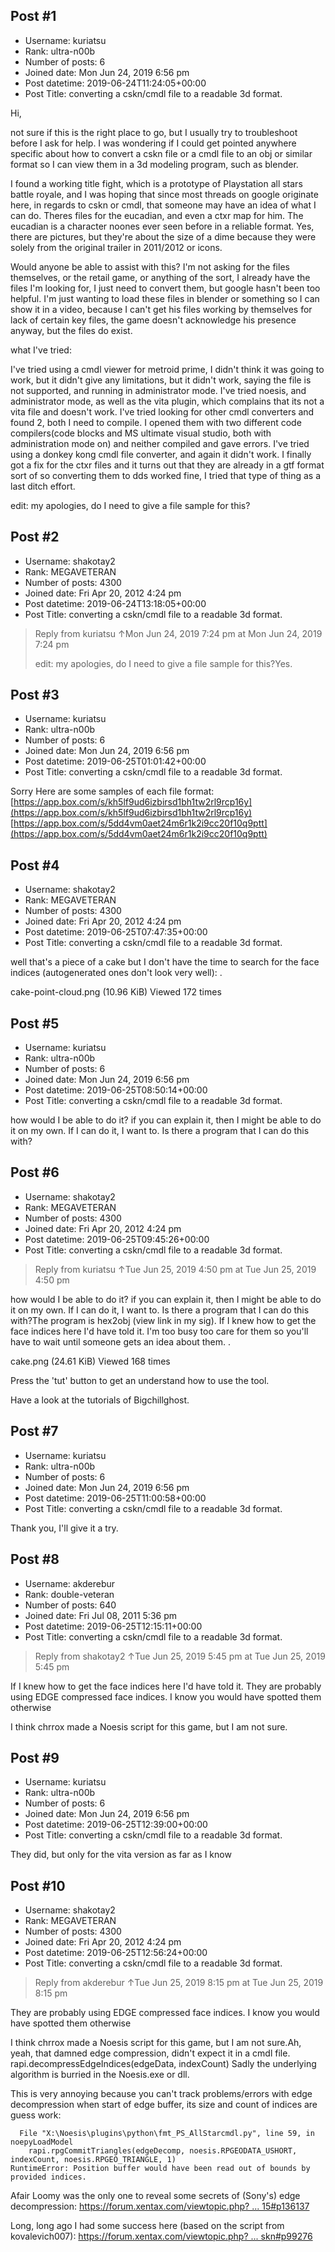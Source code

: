 ## Post #1
- Username: kuriatsu
- Rank: ultra-n00b
- Number of posts: 6
- Joined date: Mon Jun 24, 2019 6:56 pm
- Post datetime: 2019-06-24T11:24:05+00:00
- Post Title: converting a cskn/cmdl file to a readable 3d format.

Hi, 

not sure if this is the right place to go, but I usually try to troubleshoot before I ask for help.
I was wondering if I could get pointed anywhere specific about how to convert a cskn file or a cmdl file to an obj or similar format so I can view them in a 3d modeling program, such as blender.

I found a working title fight, which is a prototype of Playstation all stars battle royale, and I was hoping that since most threads on google originate here, in regards to cskn or cmdl, that someone may have an idea of what I can do.
Theres files for the eucadian, and even a ctxr map for him. The eucadian is a character noones ever seen before in a reliable format. Yes, there are pictures, but they're about the size of a dime because they were solely from the original trailer in 2011/2012 or icons.

Would anyone be able to assist with this? I'm not asking for the files themselves, or the retail game, or anything of the sort, I already have the files I'm looking for, I just need to convert them, but google hasn't been too helpful.
I'm just wanting to load these files in blender or something so I can show it in a video, because I can't get his files working by themselves for lack of certain key files, the game doesn't acknowledge his presence anyway, but the files do exist.

what I've tried:

I've tried using a cmdl viewer for metroid prime, I didn't think it was going to work, but it didn't give any limitations, but it didn't work, saying the file is not supported, and running in administrator mode.
I've tried noesis, and administrator mode, as well as the vita plugin, which complains that its not a vita file and doesn't work.
I've tried looking for other cmdl converters and found 2, both I need to compile. I opened them with two different code compilers(code blocks and MS ultimate visual studio, both with administration mode on) and neither compiled and gave errors.
I've tried using a donkey kong cmdl file converter, and again it didn't work.
I finally got a fix for the ctxr files and it turns out that they are already in a gtf format sort of so converting them to dds worked fine, I tried that type of thing as a last ditch effort.


edit: my apologies, do I need to give a file sample for this?
## Post #2
- Username: shakotay2
- Rank: MEGAVETERAN
- Number of posts: 4300
- Joined date: Fri Apr 20, 2012 4:24 pm
- Post datetime: 2019-06-24T13:18:05+00:00
- Post Title: converting a cskn/cmdl file to a readable 3d format.

> Reply from kuriatsu ↑Mon Jun 24, 2019 7:24 pm at Mon Jun 24, 2019 7:24 pm
>
> edit: my apologies, do I need to give a file sample for this?Yes.
## Post #3
- Username: kuriatsu
- Rank: ultra-n00b
- Number of posts: 6
- Joined date: Mon Jun 24, 2019 6:56 pm
- Post datetime: 2019-06-25T01:01:42+00:00
- Post Title: converting a cskn/cmdl file to a readable 3d format.

Sorry 
Here are some samples of each file format:
[https://app.box.com/s/kh5lf9ud6izbirsd1bh1tw2rl9rcp16y](https://app.box.com/s/kh5lf9ud6izbirsd1bh1tw2rl9rcp16y)
[https://app.box.com/s/5dd4vm0aet24m6r1k2i9cc20f10q9ptt](https://app.box.com/s/5dd4vm0aet24m6r1k2i9cc20f10q9ptt)
## Post #4
- Username: shakotay2
- Rank: MEGAVETERAN
- Number of posts: 4300
- Joined date: Fri Apr 20, 2012 4:24 pm
- Post datetime: 2019-06-25T07:47:35+00:00
- Post Title: converting a cskn/cmdl file to a readable 3d format.

well that's a piece of a cake but I don't have the time to search for the face indices (autogenerated ones don't look very well):
.



cake-point-cloud.png (10.96 KiB) Viewed 172 times
## Post #5
- Username: kuriatsu
- Rank: ultra-n00b
- Number of posts: 6
- Joined date: Mon Jun 24, 2019 6:56 pm
- Post datetime: 2019-06-25T08:50:14+00:00
- Post Title: converting a cskn/cmdl file to a readable 3d format.

how would I be able to do it? if you can explain it, then I might be able to do it on my own.
If I can do it, I want to. Is there a program that I can do this with?
## Post #6
- Username: shakotay2
- Rank: MEGAVETERAN
- Number of posts: 4300
- Joined date: Fri Apr 20, 2012 4:24 pm
- Post datetime: 2019-06-25T09:45:26+00:00
- Post Title: converting a cskn/cmdl file to a readable 3d format.

> Reply from kuriatsu ↑Tue Jun 25, 2019 4:50 pm at Tue Jun 25, 2019 4:50 pm
>
> 
how would I be able to do it? if you can explain it, then I might be able to do it on my own.
If I can do it, I want to. Is there a program that I can do this with?The program is hex2obj (view link in my sig). If I knew how to get the face indices here I'd have told it.
I'm too busy too care for them so you'll have to wait until someone gets an idea about them.
.



cake.png (24.61 KiB) Viewed 168 times


Press the 'tut' button to get an understand how to use the tool.

Have a look at the tutorials of Bigchillghost.
## Post #7
- Username: kuriatsu
- Rank: ultra-n00b
- Number of posts: 6
- Joined date: Mon Jun 24, 2019 6:56 pm
- Post datetime: 2019-06-25T11:00:58+00:00
- Post Title: converting a cskn/cmdl file to a readable 3d format.

Thank you, I'll give it a try.
## Post #8
- Username: akderebur
- Rank: double-veteran
- Number of posts: 640
- Joined date: Fri Jul 08, 2011 5:36 pm
- Post datetime: 2019-06-25T12:15:11+00:00
- Post Title: converting a cskn/cmdl file to a readable 3d format.

> Reply from shakotay2 ↑Tue Jun 25, 2019 5:45 pm at Tue Jun 25, 2019 5:45 pm
>
> 
If I knew how to get the face indices here I'd have told it.
They are probably using EDGE compressed face indices. I know you would have spotted them otherwise   

I think chrrox made a Noesis script for this game, but I am not sure.
## Post #9
- Username: kuriatsu
- Rank: ultra-n00b
- Number of posts: 6
- Joined date: Mon Jun 24, 2019 6:56 pm
- Post datetime: 2019-06-25T12:39:00+00:00
- Post Title: converting a cskn/cmdl file to a readable 3d format.

They did, but only for the vita version as far as I know
## Post #10
- Username: shakotay2
- Rank: MEGAVETERAN
- Number of posts: 4300
- Joined date: Fri Apr 20, 2012 4:24 pm
- Post datetime: 2019-06-25T12:56:24+00:00
- Post Title: converting a cskn/cmdl file to a readable 3d format.

> Reply from akderebur ↑Tue Jun 25, 2019 8:15 pm at Tue Jun 25, 2019 8:15 pm
>
> 
They are probably using EDGE compressed face indices. I know you would have spotted them otherwise   

I think chrrox made a Noesis script for this game, but I am not sure.Ah, yeah, that damned edge compression, didn't expect it in a cmdl file.
rapi.decompressEdgeIndices(edgeData, indexCount)
Sadly the underlying algorithm is burried in the Noesis.exe or dll.

This is very annoying because you can't track problems/errors with edge decompression when start of edge buffer, its size and count of indices are guess work:

```
  File "X:\Noesis\plugins\python\fmt_PS_AllStarcmdl.py", line 59, in noepyLoadModel
    rapi.rpgCommitTriangles(edgeDecomp, noesis.RPGEODATA_USHORT, indexCount, noesis.RPGEO_TRIANGLE, 1)
RuntimeError: Position buffer would have been read out of bounds by provided indices.

```


Afair Loomy was the only one to reveal some secrets of (Sony's) edge decompression:
[https://forum.xentax.com/viewtopic.php? ... 15#p136137](https://forum.xentax.com/viewtopic.php?f=16&t=15693&hilit=edge&start=15#p136137)

Long, long ago I had some success here (based on the script from kovalevich007):
[https://forum.xentax.com/viewtopic.php? ... skn#p99276](https://forum.xentax.com/viewtopic.php?f=16&t=12070&hilit=cskn#p99276)
